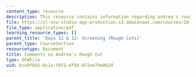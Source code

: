 ```yaml
---
content_type: resource
description: This resource contains information regarding andrea's rough cut.
file: https://ol-ocw-studio-app-production.s3.amazonaws.com/courses/20-219-becoming-the-next-bill-nye-writing-and-hosting-the-educational-show-january-iap-2015/bce8f8926c1af8f24fb8072ee79e862d_MIT20_219IAP15_Andreacom.pdf
file_type: application/pdf
learning_resource_types: []
parent_title: 'Days 11 & 12: Screening (Rough Cuts)'
parent_type: CourseSection
resourcetype: Document
title: Comments on Andrea's Rough Cut
type: OCWFile
uid: bce8f892-6c1a-f8f2-4fb8-072ee79e862d
---
```

